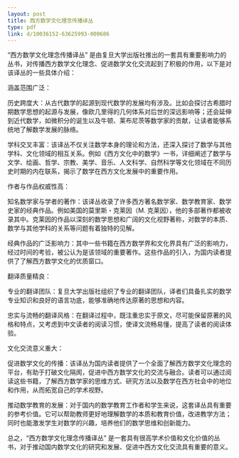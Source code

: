 ```yaml
---
layout: post
title: 西方数学文化理念传播译丛
type: pdf
link: d/10036152-63625993-000686
---
```


“西方数学文化理念传播译丛” 是由复旦大学出版社推出的一套具有重要影响力的丛书，对传播西方数学文化理念、促进数学文化交流起到了积极的作用，以下是对该译丛的一些具体介绍：

涵盖范围广泛：

历史跨度大：从古代数学的起源到现代数学的发展均有涉及。比如会探讨古希腊时期数学思想的起源与发展，像欧几里得的几何体系对后世的深远影响等；还会延伸到近代数学，如微积分的诞生以及牛顿、莱布尼茨等数学家的贡献，让读者能够系统地了解数学发展的脉络。

学科交叉丰富：该译丛不仅关注数学本身的理论和方法，还深入探讨了数学与其他学科、文化领域的相互关系。例如《西方文化中的数学》一书，详细阐述了数学与文学、绘画、哲学、宗教、美学、音乐、人文科学、自然科学等文化领域在不同历史时期的内在联系，揭示了数学在西方文化发展中的重要作用。

作者与作品权威性高：

知名数学家与学者的著作：该译丛收录了许多西方著名数学家、数学教育家、数学史家的经典作品。例如美国的莫里斯・克莱因（M. 克莱因），他的多部著作都被收录其中。克莱因的作品以深刻的数学思想和广阔的文化视野著称，对数学的本质、数学与其他学科的关系等问题有着独特的见解。

经典作品的广泛影响力：其中一些书籍在西方数学界和文化界具有广泛的影响力，经过时间的考验，被公认为是该领域的重要著作。这些作品的引入，为国内读者提供了了解西方数学文化的优质窗口。

翻译质量精良：

专业的翻译团队：复旦大学出版社组织了专业的翻译团队，译者们具备扎实的数学专业知识和良好的语言功底，能够准确地传达原著的思想和内容。

忠实与流畅的翻译风格：在翻译过程中，既注重忠实于原文，尽可能保留原著的风格和特点，又考虑到中文读者的阅读习惯，使译文流畅易懂，提高了读者的阅读体验。

文化交流意义重大：

促进数学文化的传播：该译丛为国内读者提供了一个全面了解西方数学文化理念的平台，有助于打破文化隔阂，促进中西方数学文化的交流与融合。读者可以通过阅读这些书籍，了解西方数学家的思维方式、研究方法以及数学在西方社会中的地位和作用，从而拓宽自己的学术视野。

推动数学教育的发展：对于国内的数学教育工作者和学生来说，这套译丛具有重要的参考价值。它可以帮助教师更好地理解数学的本质和教育价值，改进教学方法；同时也能激发学生对数学的兴趣，培养他们的数学思维和创新能力。

总之，“西方数学文化理念传播译丛” 是一套具有很高学术价值和文化价值的丛书，对于推动国内数学文化的研究和发展、促进中西方文化交流具有重要的意义。